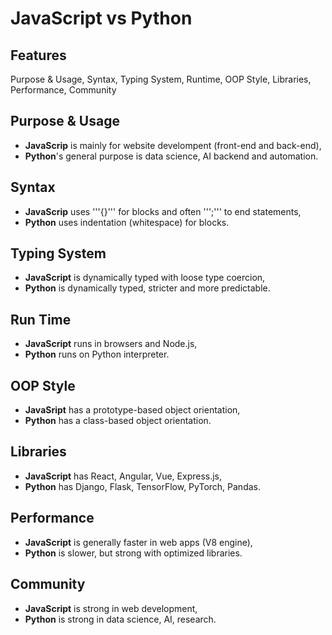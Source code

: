 # JavaScript vs Python

## Features 
Purpose & Usage, Syntax, Typing System, Runtime, OOP Style, Libraries, Performance, Community

## Purpose & Usage
- **JavaScrip** is mainly for website develompent (front-end and back-end),
- **Python**'s general purpose is data science, AI backend and automation. 

## Syntax
- **JavaScrip** uses '''{}''' for blocks and often ''';''' to end statements,
- **Python** uses indentation (whitespace) for blocks.

## Typing System
- **JavaScript** is dynamically typed with loose type coercion,
- **Python** is dynamically typed, stricter and more predictable.

## Run Time
- **JavaScript** runs in browsers and Node.js,
- **Python** runs on Python interpreter.

## OOP Style
- **JavaSript** has a prototype-based object orientation,
- **Python** has a class-based object orientation.

## Libraries
- **JavaScript** has React, Angular, Vue, Express.js,
- **Python** has Django, Flask, TensorFlow, PyTorch, Pandas.

## Performance
- **JavaScript** is generally faster in web apps (V8 engine),
- **Python** is slower, but strong with optimized libraries.

## Community
- **JavaScript** is strong in web development,
- **Python** is strong in data science, AI, research.